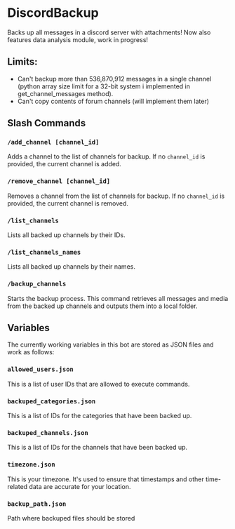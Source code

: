 # DiscordBackup
Backs up all messages in a discord server with attachments!
Now also features data analysis module, work in progress!

## Limits:
- Can't backup more than 536,870,912 messages in a single channel (python array size limit for a 32-bit system i implemented in get_channel_messages method).
- Can't copy contents of forum channels (will implement them later)

## Slash Commands

### `/add_channel [channel_id]`
Adds a channel to the list of channels for backup. If no `channel_id` is provided, the current channel is added.

### `/remove_channel [channel_id]`
Removes a channel from the list of channels for backup. If no `channel_id` is provided, the current channel is removed.

### `/list_channels`
Lists all backed up channels by their IDs.

### `/list_channels_names`
Lists all backed up channels by their names.

### `/backup_channels`
Starts the backup process. This command retrieves all messages and media from the backed up channels and outputs them into a local folder.

## Variables

The currently working variables in this bot are stored as JSON files and work as follows:

### `allowed_users.json`
This is a list of user IDs that are allowed to execute commands.

### `backuped_categories.json`
This is a list of IDs for the categories that have been backed up.

### `backuped_channels.json`
This is a list of IDs for the channels that have been backed up.

### `timezone.json`
This is your timezone. It's used to ensure that timestamps and other time-related data are accurate for your location.

### `backup_path.json`
Path where backuped files should be stored
